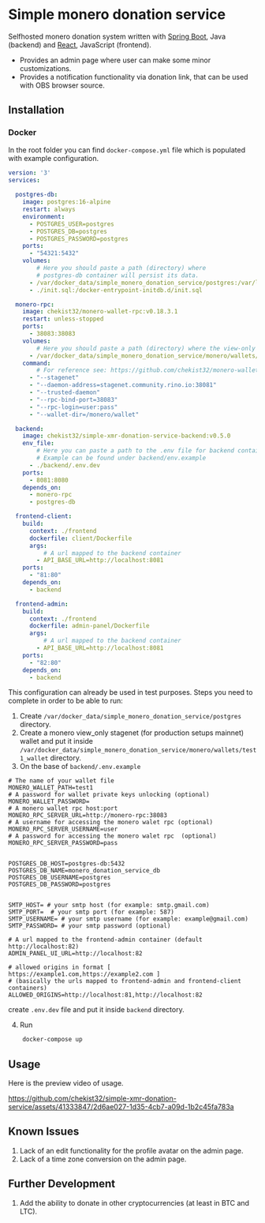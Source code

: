 # Simple monero donation service 

Selfhosted monero donation system written with [Spring Boot](https://spring.io/projects/spring-boot), Java (backend) and [React](https://react.dev/), JavaScript (frontend).

- Provides an admin page where user can make some minor customizations.
- Provides a notification functionality via donation link, that can be used with OBS browser source.


## Installation


### Docker

In the root folder you can find ```docker-compose.yml``` file which is populated with example configuration.
```yml
version: '3'
services:
  
  postgres-db:
    image: postgres:16-alpine
    restart: always
    environment:
      - POSTGRES_USER=postgres
      - POSTGRES_DB=postgres
      - POSTGRES_PASSWORD=postgres
    ports:
      - "54321:5432"
    volumes:
        # Here you should paste a path (directory) where 
        # postgres-db container will persist its data.
      - /var/docker_data/simple_monero_donation_service/postgres:/var/lib/postgresql/data
      - ./init.sql:/docker-entrypoint-initdb.d/init.sql

  monero-rpc:
    image: chekist32/monero-wallet-rpc:v0.18.3.1
    restart: unless-stopped
    ports:
      - 38083:38083
    volumes:
        # Here you should paste a path (directory) where the view-only monero wallet is located.
      - /var/docker_data/simple_monero_donation_service/monero/wallets/test1_wallet:/monero/wallet
    command:
        # For reference see: https://github.com/chekist32/monero-wallet-rpc-docker/blob/master/docs/monero-wallet-rpc-man.md
      - "--stagenet" 
      - "--daemon-address=stagenet.community.rino.io:38081"
      - "--trusted-daemon" 
      - "--rpc-bind-port=38083" 
      - "--rpc-login=user:pass" 
      - "--wallet-dir=/monero/wallet"

  backend:
    image: chekist32/simple-xmr-donation-service-backend:v0.5.0
    env_file:
        # Here you can paste a path to the .env file for backend container.
        # Example can be found under backend/env.example
      - ./backend/.env.dev
    ports:
      - 8081:8080
    depends_on:
      - monero-rpc
      - postgres-db

  frontend-client:
    build:
      context: ./frontend
      dockerfile: client/Dockerfile
      args:
          # A url mapped to the backend container
        - API_BASE_URL=http://localhost:8081
    ports:
      - "81:80"
    depends_on:
      - backend

  frontend-admin:
    build:
      context: ./frontend
      dockerfile: admin-panel/Dockerfile
      args:
          # A url mapped to the backend container
        - API_BASE_URL=http://localhost:8081
    ports:
      - "82:80"
    depends_on:
      - backend
```
This configuration can already be used in test purposes. Steps you need to complete in order to be able to run:
1. Create ```/var/docker_data/simple_monero_donation_service/postgres``` directory.
2. Create a monero view_only stagenet (for production setups mainnet) wallet and put it inside ```/var/docker_data/simple_monero_donation_service/monero/wallets/test1_wallet``` directory.
3. On the base of ```backend/.env.example``` 
``` shell
# The name of your wallet file
MONERO_WALLET_PATH=test1 
# A password for wallet private keys unlocking (optional)
MONERO_WALLET_PASSWORD=  
# A monero wallet rpc host:port 
MONERO_RPC_SERVER_URL=http://monero-rpc:38083
# A username for accessing the monero walet rpc (optional) 
MONERO_RPC_SERVER_USERNAME=user 
# A password for accessing the monero walet rpc  (optional)  
MONERO_RPC_SERVER_PASSWORD=pass


POSTGRES_DB_HOST=postgres-db:5432
POSTGRES_DB_NAME=monero_donation_service_db
POSTGRES_DB_USERNAME=postgres
POSTGRES_DB_PASSWORD=postgres


SMTP_HOST= # your smtp host (for example: smtp.gmail.com)
SMTP_PORT=  # your smtp port (for example: 587)
SMTP_USERNAME= # your smtp username (for example: example@gmail.com)
SMTP_PASSWORD= # your smtp password (optional)

# A url mapped to the frontend-admin container (default http://localhost:82)
ADMIN_PANEL_UI_URL=http://localhost:82  

# allowed origins in format [ https://example1.com,https://example2.com ]
# (basically the urls mapped to frontend-admin and frontend-client containers)
ALLOWED_ORIGINS=http://localhost:81,http://localhost:82  
```
create ```.env.dev``` file and put it inside ```backend``` directory.

4. Run 
```bash 
    docker-compose up
``` 

## Usage 
Here is the preview video of usage. 

https://github.com/chekist32/simple-xmr-donation-service/assets/41333847/2d6ae027-1d35-4cb7-a09d-1b2c45fa783a


## Known Issues
1. Lack of an edit functionality for the profile avatar on the admin page.
2. Lack of a time zone conversion on the admin page.


## Further Development
1. Add the ability to donate in other cryptocurrencies (at least in BTC and LTC).
